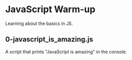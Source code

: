 # JavaScript Warm-up

Learning about the basics in JS.

## 0-javascript_is_amazing.js

A script that prints "JavaScript is amazing" in the console.
